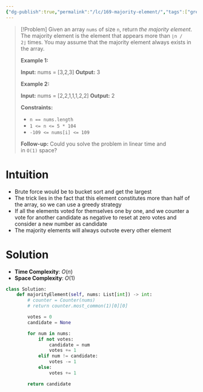 ```yaml
---
{"dg-publish":true,"permalink":"/lc/169-majority-element/","tags":["greedy"]}
---
```


>[!Problem]
>Given an array `nums` of size `n`, return _the majority element_.
> The majority element is the element that appears more than `⌊n / 2⌋` times. You may assume that the majority element always exists in the array.
> 
> **Example 1:**
> 
> **Input:** nums = [3,2,3]
> **Output:** 3
> 
> **Example 2:**
> 
> **Input:** nums = [2,2,1,1,1,2,2]
> **Output:** 2
> 
> **Constraints:**
> 
> - `n == nums.length`
> - `1 <= n <= 5 * 104`
> - `-109 <= nums[i] <= 109`
> 
> **Follow-up:** Could you solve the problem in linear time and in `O(1)` space?

# Intuition
- Brute force would be to bucket sort and get the largest
- The trick lies in the fact that this element constitutes more than half of the array, so we can use a greedy strategy
- If all the elements voted for themselves one by one, and we counter a vote for another candidate as negative to reset at zero votes and consider a new number as candidate
- The majority elements will always outvote every other element
# Solution
- **Time Complexity**: $O(n)$
- **Space Complexity**: $O(1)$
```python
class Solution:
    def majorityElement(self, nums: List[int]) -> int:
        # counter = Counter(nums)
        # return counter.most_common(1)[0][0]

        votes = 0
        candidate = None

        for num in nums:
            if not votes:
                candidate = num
                votes += 1
            elif num != candidate:
                votes -= 1
            else:
                votes += 1

        return candidate
```
